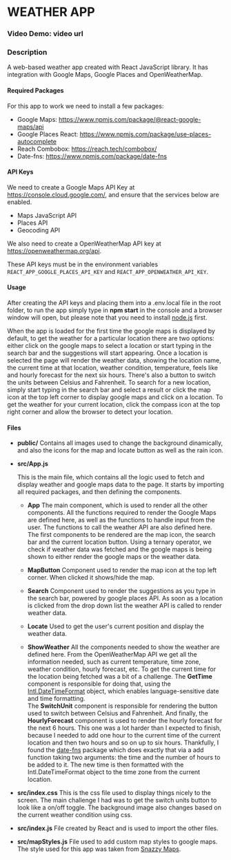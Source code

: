 # WEATHER APP

### Video Demo: video url

### Description

A web-based weather app created with React JavaScript library. It has integration with Google Maps, Google Places and OpenWeatherMap.

#### Required Packages

For this app to work we need to install a few packages:

- Google Maps: https://www.npmjs.com/package/@react-google-maps/api
- Google Places React: https://www.npmjs.com/package/use-places-autocomplete
- Reach Combobox: https://reach.tech/combobox/
- Date-fns: https://www.npmjs.com/package/date-fns

#### API Keys

We need to create a Google Maps API Key at https://console.cloud.google.com/, and ensure that the services below are enabled.

- Maps JavaScript API
- Places API
- Geocoding API

We also need to create a OpenWeatherMap API key at https://openweathermap.org/api.

These API keys must be in the environment variables `REACT_APP_GOOGLE_PLACES_API_KEY` and `REACT_APP_OPENWEATHER_API_KEY`.

#### Usage

After creating the API keys and placing them into a .env.local file in the root folder, to run the app simply type in **npm start** in the console and a browser window will open, but please note that you need to install [node.js](https://nodejs.org/en/) first.

When the app is loaded for the first time the google maps is displayed by default, to get the weather for a particular location there are two options: either click on the google maps to select a location or start typing in the search bar and the suggestions will start appearing. Once a location is selected the page will render the weather data, showing the location name, the current time at that location, weather condition, temperature, feels like and hourly forecast for the next six hours. There's also a button to switch the units between Celsius and Fahrenheit.
To search for a new location, simply start typing in the search bar and select a result or click the map icon at the top left corner to display google maps and click on a location. To get the weather for your current location, click the compass icon at the top right corner and allow the browser to detect your location.

#### Files

- **public/**
Contains all images used to change the background dinamically, and also the icons for the map and locate button as well as the rain icon.

- **src/App.js**

  This is the main file, which contains all the logic used to fetch and display weather and google maps data to the page. It starts by importing all required packages, and then defining the components.

  - **App**
  The main component, which is used to render all the other components. All the functions required to render the Google Maps are defined here, as well as the functions to handle input from the user. The functions to call the weather API are also defined here.
  The first components to be rendered are the map icon, the search bar and the current location button.
  Using a ternary operator, we check if weather data was fetched and the google maps is being shown to either render the google maps or the weather data.

  - **MapButton**
  Component used to render the map icon at the top left corner. When clicked it shows/hide the map.

  - **Search**
  Component used to render the suggestions as you type in the search bar, powered by google places API. As soon as a location is clicked from the drop down list the weather API is called to render weather data.

  - **Locate**
  Used to get the user's current position and display the weather data.

  - **ShowWeather**
  All the components needed to show the weather are defined here. From the OpenWeatherMap API we get all the information needed, such as current temperature, time zone, weather condition, hourly forecast, etc. To get the current time for the location being fetched was a bit of a challenge. The **GetTime** component is responsible for doing that, using the [Intl.DateTimeFormat](https://developer.mozilla.org/en-US/docs/Web/JavaScript/Reference/Global_Objects/Intl/DateTimeFormat) object, which enables language-sensitive date and time formatting.  
  The **SwitchUnit** component is responsible for rendering the button used to switch between Celsius and Fahrenheit.
  And finally, the **HourlyForecast** component is used to render the hourly forecast for the next 6 hours. This one was a lot harder than I expected to finish, because I needed to add one hour to the current time of the current location and then two hours and so on up to six hours. Thankfully, I found the [date-fns](https://date-fns.org/docs/Getting-Started) package which does exactly that via a add function taking two arguments: the time and the number of hours to be added to it. The new time is then formatted with the Intl.DateTimeFormat object to the time zone from the current location.

- **src/index.css**
This is the css file used to display things nicely to the screen. The main challenge I had was to get the switch units button to look like a on/off toggle.
The background image also changes based on the current weather condition using css.

- **src/index.js**
File created by React and is used to import the other files.

- **src/mapStyles.js**
File used to add custom map styles to google maps. The style used for this app was taken from [Snazzy Maps](https://snazzymaps.com/style/1243/xxxxxxxxxxx).
